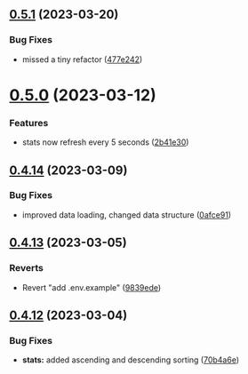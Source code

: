 ## [0.5.1](https://github.com/Torwent/wasp-webapp/compare/v0.5.0...v0.5.1) (2023-03-20)


### Bug Fixes

* missed a tiny refactor ([477e242](https://github.com/Torwent/wasp-webapp/commit/477e2427fa0af445229dfbaa8172a878f10f4903))



# [0.5.0](https://github.com/Torwent/wasp-webapp/compare/v0.4.14...v0.5.0) (2023-03-12)


### Features

* stats now refresh every 5 seconds ([2b41e30](https://github.com/Torwent/wasp-webapp/commit/2b41e30227709be0f5276fb518373dabd2c434a3))



## [0.4.14](https://github.com/Torwent/wasp-webapp/compare/v0.4.13...v0.4.14) (2023-03-09)


### Bug Fixes

* improved data loading, changed data structure ([0afce91](https://github.com/Torwent/wasp-webapp/commit/0afce9178eb30762bf8748ccb831da12cba41170))



## [0.4.13](https://github.com/Torwent/wasp-webapp/compare/v0.4.12...v0.4.13) (2023-03-05)


### Reverts

* Revert "add .env.example" ([9839ede](https://github.com/Torwent/wasp-webapp/commit/9839edef50aeae0210e2086dd4d2292bc70e4da2))



## [0.4.12](https://github.com/Torwent/wasp-webapp/compare/v0.4.11...v0.4.12) (2023-03-04)


### Bug Fixes

* **stats:** added ascending and descending sorting ([70b4a6e](https://github.com/Torwent/wasp-webapp/commit/70b4a6e7d84bbd05386da7a63f5af96bce6da2a3))



